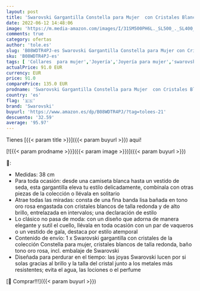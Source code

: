 ```yaml
---
layout: post
title: 'Swarovski Gargantilla Constella para Mujer  con Cristales Blancos Talla Redonda  Baño Tono Oro Rosa  Colección Constella de Swarovski'
date: 2022-06-12 14:48:06
image: 'https://m.media-amazon.com/images/I/31SM500PH6L._SL500_._SL400_.jpg'
comments: true
category: ofertas
author: 'tole.es'
slug: 'B08WDTR4PJ-es Swarovski Gargantilla Constella para Mujer con Cristales...'
sku: 'B08WDTR4PJ-es'
tags: [ 'Collares  para mujer','Joyería','Joyería para mujer','swarovski','🇪🇸', ]
actualPrice: 91.0 EUR
currency: EUR
price: 91.0
comparePrice: 135.0 EUR
prodname: 'Swarovski Gargantilla Constella para Mujer  con Cristales Blancos Talla Redonda  Baño Tono Oro Rosa  Colección Constella de Swarovski'
country: 'es'
flag: '🇪🇸'
brand: 'Swarovski'
buyurl: 'https://www.amazon.es/dp/B08WDTR4PJ/?tag=tolees-21'
descuento: '32.59'
average: '95.97'
---
```


Tienes [{{< param title >}}]({{< param buyurl >}}) aqui!

[![{{< param prodname >}}]({{< param image >}})]({{< param buyurl >}})

🔎:

- Medidas: 38 cm
- Para toda ocasión: desde una camiseta blanca hasta un vestido de seda, esta gargantilla eleva tu estilo delicadamente, combínala con otras piezas de la colección o llévala en solitario
- Atrae todas las miradas: consta de una fina banda lisa bañada en tono oro rosa engastada con cristales blancos de talla redonda y de alto brillo, entrelazada en intervalos; una declaración de estilo
- Lo clásico no pasa de moda: con un diseño que adorna de manera elegante y sutil el cuello, llévala en toda ocasión con un par de vaqueros o un vestido de gala, destaca por estilo atemporal
- Contenido de envío: 1 x Swarovski gargantilla con cristales de la colección Constella para mujer, cristales blancos de talla redonda, baño tono oro rosa, incl. embalaje de Swarovski
- Diseñada para perdurar en el tiempo: las joyas Swarovski lucen por si solas gracias al brillo y la talla del cristal junto a los metales más resistentes; evita el agua, las lociones o el perfume

[🛒 Comprar!!!]({{< param buyurl >}})
